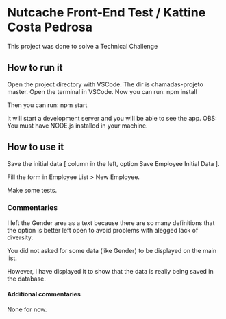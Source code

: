 # Nutcache Front-End Test / Kattine Costa Pedrosa

This project was done to solve a Technical Challenge 

## How to run it

Open the project directory with VSCode.
The dir is chamadas-projeto master. Open the terminal in VSCode.
Now you can run:
npm install

Then you can run:
npm start

It will start a development server and you will be able to see the app.
OBS: You must have NODE.js installed in your machine.

## How to use it

Save the initial data [ column in the left, option Save Employee Initial Data ].

Fill the form in Employee List > New Employee.

Make some tests.


### Commentaries


I left the Gender area as a text because there are so many definitions that the
option is better left open to avoid problems with alegged lack of diversity.

You did not asked for some data (like Gender) to be displayed on the main list. 

However, I have displayed it to show
that the data is really being saved in the database.

#### Additional commentaries

None for now.




